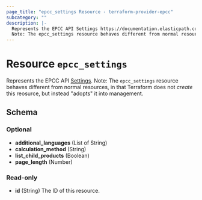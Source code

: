```yaml
---
page_title: "epcc_settings Resource - terraform-provider-epcc"
subcategory: ""
description: |-
  Represents the EPCC API Settings https://documentation.elasticpath.com/commerce-cloud/docs/api/advanced/settings/index.html.
  Note: The epcc_settings resource behaves different from normal resources, in that Terraform does not create this reosurce, but instead "adopts" it into management.
---
```


# Resource `epcc_settings`

Represents the EPCC API [Settings](https://documentation.elasticpath.com/commerce-cloud/docs/api/advanced/settings/index.html).
Note: The `epcc_settings` resource behaves different from normal resources, in that Terraform does not *create* this reosurce, but instead "adopts" it into management.



## Schema

### Optional

- **additional_languages** (List of String)
- **calculation_method** (String)
- **list_child_products** (Boolean)
- **page_length** (Number)

### Read-only

- **id** (String) The ID of this resource.


